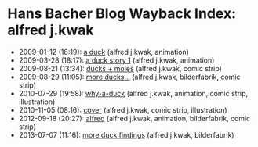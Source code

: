 # Hans Bacher Blog Wayback Index: alfred j.kwak

* 2009-01-12 (18:19): [a duck](https://web.archive.org/web/https://one1more2time3.wordpress.com/2009/01/12/a-duck/) (alfred j.kwak, animation)
* 2009-03-28 (18:17): [a duck story 1](https://web.archive.org/web/https://one1more2time3.wordpress.com/2009/03/28/a-duck-story-1/) (alfred j.kwak, animation)
* 2009-08-21 (13:34): [ducks + moles](https://web.archive.org/web/https://one1more2time3.wordpress.com/2009/08/21/ducks-moles/) (alfred j.kwak, comic strip)
* 2009-08-29 (11:05): [more ducks…](https://web.archive.org/web/https://one1more2time3.wordpress.com/2009/08/29/more-ducks/) (alfred j.kwak, bilderfabrik, comic strip)
* 2010-07-29 (19:58): [why-a-duck](https://web.archive.org/web/https://one1more2time3.wordpress.com/2010/07/29/why-a-duck/) (alfred j.kwak, animation, comic strip, illustration)
* 2010-11-05 (08:16): [cover](https://web.archive.org/web/https://one1more2time3.wordpress.com/2010/11/05/cover/) (alfred j.kwak, comic strip, illustration)
* 2012-09-18 (20:27): [alfred](https://web.archive.org/web/https://one1more2time3.wordpress.com/2012/09/18/alfred/) (alfred j.kwak, animation, bilderfabrik, comic strip)
* 2013-07-07 (11:16): [more duck findings](https://web.archive.org/web/https://one1more2time3.wordpress.com/2013/07/07/more-duck-findings/) (alfred j.kwak, bilderfabrik)